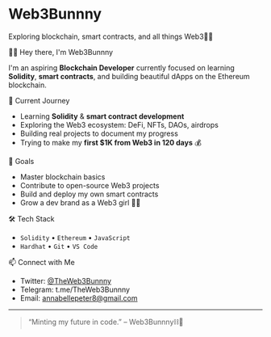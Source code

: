 # Web3Bunnny
Exploring blockchain, smart contracts, and all things Web3🚀🚀


 👋🏽 Hey there, I'm Web3Bunnny 

I'm an aspiring **Blockchain Developer** currently focused on learning **Solidity**, **smart contracts**, and building beautiful dApps on the Ethereum blockchain.  

🌱 Current Journey
- Learning **Solidity** & **smart contract development**
- Exploring the Web3 ecosystem: DeFi, NFTs, DAOs, airdrops
- Building real projects to document my progress  
- Trying to make my **first $1K from Web3 in 120 days** 💰

🚀 Goals
- Master blockchain basics
- Contribute to open-source Web3 projects
- Build and deploy my own smart contracts
- Grow a dev brand as a Web3 girl 💅🏽

🛠 Tech Stack
- `Solidity` • `Ethereum` • `JavaScript`
- `Hardhat` • `Git` • `VS Code`

 📫 Connect with Me
- Twitter: [@TheWeb3Bunnny](https://twitter.com/TheWeb3Bunnny)
- Telegram: t.me/TheWeb3Bunnny
- Email: annabellepeter8@gmail.com 

---

> “Minting my future in code.” – Web3Bunnny⛓️🦋
